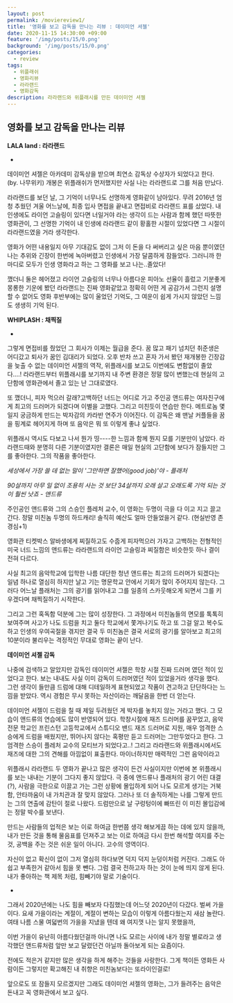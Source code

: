 ```yaml
---
layout: post
permalink: /moviereview1/
title: '영화를 보고 감독을 만나는 리뷰 : 데이미언 셔젤'
date: 2020-11-15 14:30:00 +09:00
feature: '/img/posts/15/0.png'
background: '/img/posts/15/0.png'
categories:
  - review
tags:
  - 위플래쉬
  - 영화리뷰
  - 라라랜드
  - 영화감독
description: 라라랜드와 위플래시를 만든 데이미언 셔젤
---
```


## 영화를 보고 감독을 만나는 리뷰



**LALA land : 라라랜드**

-

데이미언 셔젤은 아카데미 감독상을 받으며 최연소 감독상 수상자가 되었다고 한다. (by. 나무위키) 개봉은 위플래쉬가 먼저했지만 사실 나는 라라랜드로 그를 처음 만났다. 

라라랜드를 보던 날, 그 기억이 너무나도 선명하게 영화같이 남아있다.  무려 2016년 엄청 추웠던 겨울 어느날에, 최종 입사 면접을 끝내고 면접비로 라라랜드 표를 샀었다. 내 인생에도 라이언 고슬링이 있다면 너일거야 라는 생각이 드는 사람과 함께 했던 따뜻한 영화관이, 그 선명한 기억이 내 인생에 라라랜드 같이 황홀한 시절이 있었다면 그 시절이 라라랜드였을 거라 생각한다. 

영화가 어떤 내용일지 아무 기대감도 없이 그저 이 돈을 다 써버리고 싶은 마음 뿐이였던 나는 추위와 긴장이 한번에 녹아버렸고 인생에서 가장 달콤하게 잠들었다. 그러니까 한마디로 모두가 인생 영화라고 하는 그 영화를 보고 나는..졸았다!

깼더니 둘은 헤어졌고 라이언 고슬링의 너무나 아름다운 피아노 선율이 흘렀고 기분좋게 몽롱한 기운에 봤던 라라랜드는 진짜 영화같았고 정확히 어떤 게 공감가서 그런지 설명할 수 없어도 영화 후반부에는 많이 울었던 기억도, 그 여운이 쉽게 가시지 않았던 느낌도 생생히 기억 된다. 



**WHIPLASH : 채찍질**

-

그렇게 면접비를 줬었던 그 회사가 이제는 월급을 준다. 꿈 많고 패기 넘치던 취준생은 어디갔고 퇴사가 꿈인 김대리가 되었다. 오후 반차 쓰고 혼자 가서 봤던 재개봉한 긴장감을 늦출 수 없는 데이미언 셔젤의 역작, 위플래시를 보고도 이번에도 변함없이 졸았다....! 라라랜드부터 위플래시를 보기까지 내 주변 환경은 정말 많이 변했는데 현실의 고단함에 영화관에서 졸고 있는 난 그대로였다. 

또 깼더니, 피자 먹으러 갈래?고백하던 너드는 어디로 가고 주인공 앤드류는 여자친구에게 최고의 드러머가 되겠다며 이별을 고했다. 그리고 미친듯이 연습만 한다. 메트로놈 몇일지 궁금하게 만드는 박자감의 카라반 연주가 이어진다. 이 감독은 왜 맨날 커플들을 꿈을 핑계로 헤어지게 하며 또 음악은 뭐 또 이렇게 좋냐 싶었다. 

위플래시 역시도 다보고 나서 뭔가 띵----한 느낌과 함께 뭔지 모를 기분만이 남았다. 라라랜드때와 분명히 다른 기분이였지만 결론은 매일 현실의 고단함에 보다가 잠들지만 그를 좋아한다. 그의 작품을 좋아한다.  

*세상에서 가장 쓸 데 없는 말이 '그만하면 잘했어(good job)'야 - 플래처*

*90살까지 아무 일 없이 조용히 사는 것 보단 34살까지 오래 살고 오래도록 기억 되는 것이 훨씬 낫죠 - 앤드류*

주인공인 앤드류와 그의 스승인 플레처 교수, 이 영화는 두명이 극을 다 이고 지고 끌고 간다. 정말 미친놈 두명의 하드캐리! 솔직히 예산도 얼마 안들었을거 같다. (현실반영 존경심+1)

영화관 티켓박스 알바생에게 찌질하고도 수줍게 피자먹으러 가자고 고백하는 전형적인 미국 너드 느낌의 앤드류는 라라랜드의 라이언 고슬링과 찌질함은 비슷한듯 하나 결이 전혀 다르다.

사실 최고의 음악학교에 입학한 나름 대단한 청년 앤드류는 최고의 드러머가 되겠다는 일념 하나로 열심히 하지만 날고 기는 명문학교 안에서 기회가 많이 주어지지 않는다. 그러다 어느날 플래처는 그의 광기를 읽어내고 그를 일종의 스카웃해오게 되면서 그를 키우겠다며 채찍질하기 시작한다. 

그리고 그런 혹독함 덕분에 그는 많이 성장한다. 그 과정에서 미친놈들의 면모를 톡톡히 보여주며 사고가 나도 드럼을 치고 둘다 학교에서 쫓겨나기도 하고 또 그걸 알고 복수도 하고 인생의 우여곡절을 겪지만 결국 두 미친놈은 결국 서로의 광기를 알아보고 최고의 10분이라 불리우는 격정적인 무대로 영화는 끝이 난다. 



**데이미언 셔젤 감독**

나중에 검색하고 알았지만 감독인 데이미언 셔젤은 학창 시절 진짜 드러머 였던 적이 있었다고 한다. 보는 내내도 사실 이미 감독이 드러머였던 적이 있었을거라 생각을 했다. 그런 생각이 들만큼 드럼에 대해 디테일하게 표현되었고 작품이 견고하고 단단하다는 느낌을 받았다. 역시 경험은 무시 못하는 자산이라는 깨달음을 한번 더 얻는다. 

데이미언 셔젤이 드럼을 칠 때 제일 두려웠던 게 박자를 놓치지 않는 거라고 했다. 그 모습이 앤드류의 연습에도 많이 반영되어 있다. 학창시절에 재즈 드러머를 꿈꾸었고, 음악 전문 학교인 프린스턴 고등학교에서 스튜디오 밴드 재즈 드러머로 지원, 매우 엄격한 스승에게 드럼을 배웠지만, 뛰어나지 않다는 혹평만 듣고 드러머는 그만두었다고 한다. 그 엄격한 스승이 플레처 교수의 모티브가 되었다고..! 그리고 라라랜드와 위플래시에서도 재즈에 대한 그의 견해를 아낌없이 표출한다. 마이너하지만 매력적인 그런 음악이라고 



위플래시 라라랜드 두 영화가 끝나고 많은 생각이 든건 사실이지만 이번에 본 위플래시를 보는 내내는 기분이 그다지 좋지 않았다. 극 중에 앤드류나 플래처의 광기 어린 대결(?), 사람을 극한으로 이끌고 가는 그런 상황에 몰입하게 되어 나도 모르게 생기는 거북함, 안타까움이 내 가치관과 잘 맞지 않았다. 그러나 또 더 솔직하게는 나를 그렇게 만드는 그의 연출에 감탄이 절로 나왔다. 드럼만으로 날 구렁텅이에 빠뜨린 이 미친 몰입감에는 정말 박수를 보낸다. 

만드는 사람들의 업적은 보는 이로 하여금 한번쯤 생각 해보게끔 하는 데에 있지 않을까, 내가 만든 것을 통해 물음표를 던져주고 보는 이로 하여금 다시 한번 해석할 여지를 주는 것, 공백을 주는 것은 쉬운 일이 아니다. 고수의 영역이다. 

자신이 없고 확신이 없이 그저 열심히 하다보면 덕지 덕지 눈덩이처럼 커진다. 그래도 아쉽고 부족한거 같아서 힘을 못 뺀다. 그럼 결국 전하고자 하는 것이 눈에 띄지 않게 된다. 내가 좋아하는 책 제목 처럼,  힘빼기야 말로 기술이다. 



-

그래서 2020년에는 나도 힘을 빼보자 다짐했는데 어느덧 2020년이 다갔다. 벌써 가을이다. 요새 가을이라는 계절이, 계절이 변하는 모습이 이렇게 아름다웠는지 새삼 놀란다. 여태 나름 스물 여덟번의 가을을 지냈을 텐데 왜 여지껏 나는 알지 못했을까, 

이번 가을이 유난히 아름다웠던걸까 아니면 나도 모르는 사이에 내가 정말 별로라고 생각했던 앤드류처럼 앞만 보고 달렸던건 아닐까 돌아보게 되는 요즘이다. 

전에도 적은거 같지만 많은 생각을 하게 해주는 것들을 사랑한다. 그게 책이든 영화든 사람이든 그렇지만 확고해진 내 취향은 미친놈보다는 또라이인걸로! 

앞으로도  또 잠들지 모르겠지만 그래도 데이미언 셔젤의 영화는, 그가 들려주는 음악은 돈내고 꼭 영화관에서 보고 싶다.  